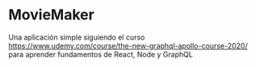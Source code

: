 
# MovieMaker

Una aplicación simple siguiendo el curso
https://www.udemy.com/course/the-new-graphql-apollo-course-2020/
para aprender fundamentos de React, Node y GraphQL
